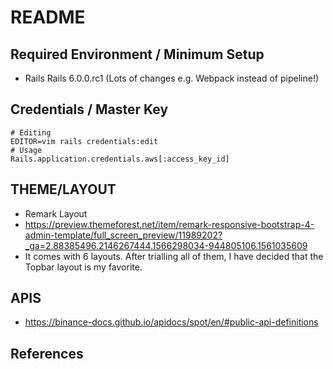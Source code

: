# README

## Required Environment / Minimum Setup

- Rails Rails 6.0.0.rc1 (Lots of changes e.g. Webpack instead of pipeline!)

## Credentials / Master Key

```
# Editing
EDITOR=vim rails credentials:edit
# Usage
Rails.application.credentials.aws[:access_key_id]
```

## THEME/LAYOUT

- Remark Layout
- https://preview.themeforest.net/item/remark-responsive-bootstrap-4-admin-template/full_screen_preview/11989202?_ga=2.88385496.2146267444.1566298034-944805106.1561035609
- It comes with 6 layouts. After trialling all of them, I have decided that the Topbar layout is my favorite.

## APIS
- https://binance-docs.github.io/apidocs/spot/en/#public-api-definitions

## References
 